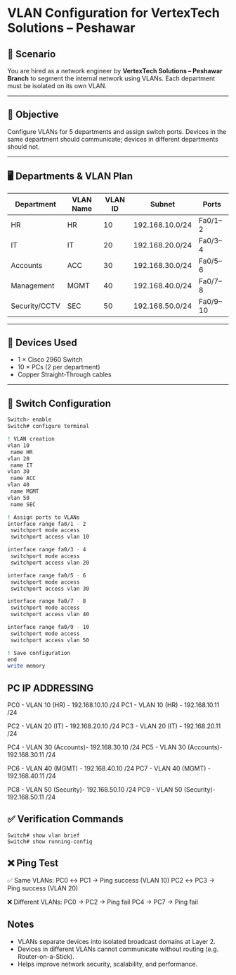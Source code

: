 # VLAN Configuration for VertexTech Solutions – Peshawar

## 🏢 Scenario
You are hired as a network engineer by **VertexTech Solutions – Peshawar Branch** to segment the internal network using VLANs. Each department must be isolated on its own VLAN.

---

## 🎯 Objective
Configure VLANs for 5 departments and assign switch ports. Devices in the same department should communicate; devices in different departments should not.

---

## 🖥️ Departments & VLAN Plan

| Department      | VLAN Name | VLAN ID | Subnet           | Ports     |
|----------------|-----------|---------|------------------|-----------|
| HR             | HR        | 10      | 192.168.10.0/24  | Fa0/1–2   |
| IT             | IT        | 20      | 192.168.20.0/24  | Fa0/3–4   |
| Accounts       | ACC       | 30      | 192.168.30.0/24  | Fa0/5–6   |
| Management     | MGMT      | 40      | 192.168.40.0/24  | Fa0/7–8   |
| Security/CCTV  | SEC       | 50      | 192.168.50.0/24  | Fa0/9–10  |

---

## 🧰 Devices Used
- 1 × Cisco 2960 Switch  
- 10 × PCs (2 per department)  
- Copper Straight-Through cables

---

## 🔧 Switch Configuration

```bash
Switch> enable
Switch# configure terminal

! VLAN creation
vlan 10
 name HR
vlan 20
 name IT
vlan 30
 name ACC
vlan 40
 name MGMT
vlan 50
 name SEC

! Assign ports to VLANs
interface range fa0/1 - 2
 switchport mode access
 switchport access vlan 10

interface range fa0/3 - 4
 switchport mode access
 switchport access vlan 20

interface range fa0/5 - 6
 switchport mode access
 switchport access vlan 30

interface range fa0/7 - 8
 switchport mode access
 switchport access vlan 40

interface range fa0/9 - 10
 switchport mode access
 switchport access vlan 50

! Save configuration
end
write memory
```
## PC IP ADDRESSING
PC0  - VLAN 10 (HR)      - 192.168.10.10 /24
PC1  - VLAN 10 (HR)      - 192.168.10.11 /24

PC2  - VLAN 20 (IT)      - 192.168.20.10 /24
PC3  - VLAN 20 (IT)      - 192.168.20.11 /24

PC4  - VLAN 30 (Accounts)- 192.168.30.10 /24
PC5  - VLAN 30 (Accounts)- 192.168.30.11 /24

PC6  - VLAN 40 (MGMT)    - 192.168.40.10 /24
PC7  - VLAN 40 (MGMT)    - 192.168.40.11 /24

PC8  - VLAN 50 (Security)- 192.168.50.10 /24
PC9  - VLAN 50 (Security)- 192.168.50.11 /24

## ✅ Verification Commands
```
Switch# show vlan brief
Switch# show running-config
```

## ❌ Ping Test
✅ Same VLANs:
PC0 ↔ PC1  → Ping success (VLAN 10)
PC2 ↔ PC3  → Ping success (VLAN 20)

❌ Different VLANs:
PC0 → PC2  → Ping fail
PC4 → PC7  → Ping fail

## Notes
- VLANs separate devices into isolated broadcast domains at Layer 2.
- Devices in different VLANs cannot communicate without routing (e.g. Router-on-a-Stick).
- Helps improve network security, scalability, and performance.


